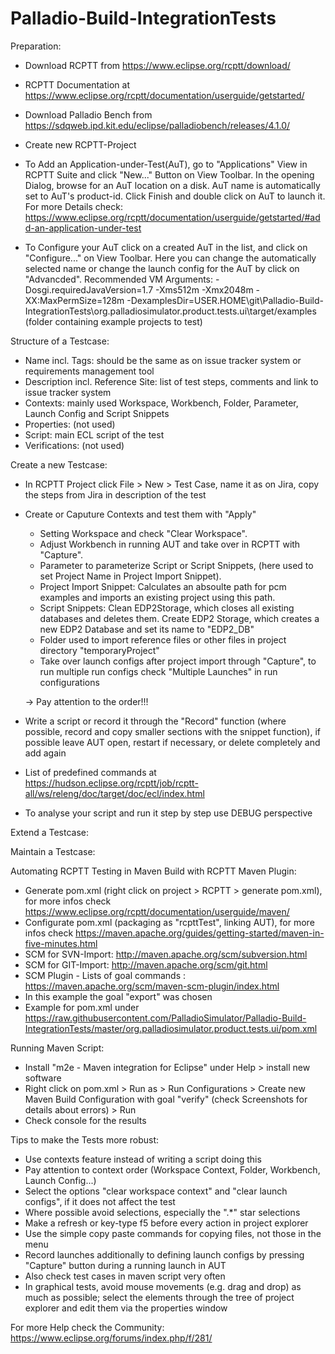 # Palladio-Build-IntegrationTests


Preparation:

- Download RCPTT from https://www.eclipse.org/rcptt/download/
- RCPTT Documentation at https://www.eclipse.org/rcptt/documentation/userguide/getstarted/
- Download Palladio Bench from https://sdqweb.ipd.kit.edu/eclipse/palladiobench/releases/4.1.0/ 
- Create new RCPTT-Project

- To Add an Application-under-Test(AuT), go to "Applications" View in RCPTT Suite and click "New..." Button on View Toolbar. In the opening Dialog, browse for an AuT location on a disk. AuT name is automatically set to AuT's product-id. Click Finish and double click on AuT to launch it. 
For more Details check: https://www.eclipse.org/rcptt/documentation/userguide/getstarted/#add-an-application-under-test

- To Configure your AuT click on a created AuT in the list, and click on "Configure..." on View Toolbar. Here you can change the automatically selected name or change the launch config for the AuT by click on "Advancded". 
Recommended VM Arguments:
-Dosgi.requiredJavaVersion=1.7 -Xms512m -Xmx2048m -XX:MaxPermSize=128m
-DexamplesDir=USER.HOME\git\Palladio-Build-IntegrationTests\org.palladiosimulator.product.tests.ui\target/examples (folder containing example projects to test)


Structure of a Testcase:
- Name incl. Tags: should be the same as on issue tracker system or requirements management tool 
- Description incl. Reference Site: list of test steps, comments and link to issue tracker system 
- Contexts: mainly used Workspace, Workbench, Folder, Parameter, Launch Config and Script Snippets
- Properties: (not used)
- Script: main ECL script of the test
- Verifications: (not used)

Create a new Testcase:
- In RCPTT Project click File > New > Test Case, name it as on Jira, copy the steps from Jira in description of the test
- Create or Caputure Contexts and test them with "Apply" 
  - Setting Workspace and check "Clear Workspace".
  - Adjust Workbench in running AUT and take over in RCPTT with "Capture".
  - Parameter to parameterize Script or Script Snippets, (here used to set Project Name in Project Import Snippet).
  - Project Import Snippet: Calculates an absoulte path for pcm examples and imports an existing project using this path.
  - Script Snippets: Clean EDP2Storage, which closes all existing databases and deletes them. Create EDP2 Storage, which creates a new EDP2 Database and set its name to "EDP2_DB"
  - Folder used to import reference files or other files in project directory "temporaryProject"
  - Take over launch configs after project import through "Capture", to run multiple run configs check "Multiple Launches" in run  configurations
  
  -> Pay attention to the order!!!
  
- Write a script or record it through the "Record" function (where possible, record and copy smaller sections with the snippet function), if possible leave AUT open, restart if necessary, or delete completely and add again
- List of predefined commands at https://hudson.eclipse.org/rcptt/job/rcptt-all/ws/releng/doc/target/doc/ecl/index.html
- To analyse your script and run it step by step use DEBUG perspective

Extend a Testcase:

Maintain a Testcase:


Automating RCPTT Testing in Maven Build with RCPTT Maven Plugin:

- Generate pom.xml (right click on project > RCPTT > generate pom.xml), for more infos check https://www.eclipse.org/rcptt/documentation/userguide/maven/
- Configurate pom.xml (packaging as "rcpttTest", linking AUT), for more infos check https://maven.apache.org/guides/getting-started/maven-in-five-minutes.html
- SCM for SVN-Import: http://maven.apache.org/scm/subversion.html
- SCM for GIT-Import: http://maven.apache.org/scm/git.html
- SCM Plugin - Lists of goal commands : https://maven.apache.org/scm/maven-scm-plugin/index.html
- In this example the goal "export" was chosen
- Example for pom.xml under https://raw.githubusercontent.com/PalladioSimulator/Palladio-Build-IntegrationTests/master/org.palladiosimulator.product.tests.ui/pom.xml

Running Maven Script:
- Install "m2e - Maven integration for Eclipse" under Help > install new software
- Right click on pom.xml > Run as > Run Configurations > Create new Maven Build Configuration with goal "verify" (check Screenshots for details about errors) > Run
- Check console for the results


Tips to make the Tests more robust: 
- Use contexts feature instead of writing a script doing this
- Pay attention to context order (Workspace Context, Folder, Workbench, Launch Config...)
- Select the options "clear workspace context" and "clear launch configs", if it does not affect the test
- Where possible avoid selections, especially the ".*" star selections
- Make a refresh or key-type f5 before every action in project explorer
- Use the simple copy paste commands for copying files, not those in the menu
- Record launches additionally to defining launch configs by pressing "Capture" button during a running launch in AUT
- Also check test cases in maven script very often
- In graphical tests, avoid mouse movements (e.g. drag and drop) as much as possible; select the elements through the tree of project explorer and edit them via the properties window


For more Help check the Community: https://www.eclipse.org/forums/index.php/f/281/
